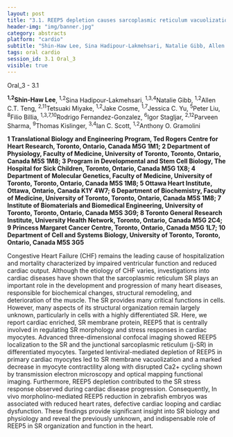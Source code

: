 ```yaml
---
layout: post
title: "3.1. REEP5 depletion causes sarcoplasmic reticulum vacuolization and cardiac functional defects"
header-img: "img/banner.jpg"
category: abstracts
platform: "cardio"
subtitle: "Shin-Haw Lee, Sina Hadipour-Lakmehsari, Natalie Gibb, Allen C.T. Teng, Tetsuaki Miyake, Jake Cosme, Jessica C. Yu, Peter Liu, Filio Billia, Rodrigo Fernandez-Gonzalez, Igor Stagljar, Parveen Sharma, Thomas Kislinger, Ian C. Scott, Anthony O. Gramolini"
tags: oral cardio
session_id: 3.1 Oral_3
visible: true
---
```

Oral_3 - 3.1

**<sup>1,2</sup>Shin-Haw Lee**, <sup>1,2</sup>Sina Hadipour-Lakmehsari, <sup>1,3,4</sup>Natalie Gibb, <sup>1,2</sup>Allen C.T. Teng, <sup>2,11</sup>Tetsuaki Miyake, <sup>1,2</sup>Jake Cosme, <sup>1,7</sup>Jessica C. Yu, <sup>5</sup>Peter Liu, <sup>8</sup>Filio Billia, <sup>1,3,7,10</sup>Rodrigo Fernandez-Gonzalez, <sup>6</sup>Igor Stagljar, <sup>2,12</sup>Parveen Sharma, <sup>9</sup>Thomas Kislinger, <sup>3,4</sup>Ian C. Scott, <sup>1,2</sup>Anthony O. Gramolini

__1 Translational Biology and Engineering Program, Ted Rogers Centre for Heart Research, Toronto, Ontario, Canada M5G 1M1; 2 Department of Physiology, Faculty of Medicine, University of Toronto, Toronto, Ontario, Canada M5S 1M8; 3 Program in Developmental and Stem Cell Biology, The Hospital for Sick Children, Toronto, Ontario, Canada M5G 1X8; 4 Department of Molecular Genetics, Faculty of Medicine, University of Toronto, Toronto, Ontario, Canada M5S 1M8; 5 Ottawa Heart Institute, Ottawa, Ontario, Canada K1Y 4W7; 6 Department of Biochemistry, Faculty of Medicine, University of Toronto, Toronto, Ontario, Canada M5S 1M8; 7 Institute of Biomaterials and Biomedical Engineering, University of Toronto, Toronto, Ontario, Canada M5S 3G9; 8 Toronto General Research Institute, University Health Network, Toronto, Ontario, Canada M5G 2C4; 9 Princess Margaret Cancer Centre, Toronto, Ontario, Canada M5G 1L7; 10 Department of Cell and Systems Biology, University of Toronto, Toronto, Ontario, Canada M5S 3G5__

Congestive Heart Failure (CHF) remains the leading cause of hospitalization and mortality characterized by impaired ventricular function and reduced cardiac output. Although the etiology of CHF varies, investigations into cardiac diseases have shown that the sarcoplasmic reticulum SR plays an important role in the development and progression of many heart diseases, responsible for biochemical changes, structural remodeling, and deterioration of the muscle. The SR provides many critical functions in cells. However, many aspects of its structural organization remain largely unknown, particularly in cells with a highly differentiated SR. Here, we report cardiac enriched, SR membrane protein, REEP5 that is centrally involved in regulating SR morphology and stress responses in cardiac myocytes. Advanced three-dimensional confocal imaging showed REEP5 localization to the SR and the junctional sarcoplasmic reticulum (j-SR) in differentiated myocytes. Targeted lentiviral-mediated depletion of REEP5 in primary cardiac myocytes led to SR membrane vacuolization and a marked decrease in myocyte contractility along with disrupted Ca2+ cycling shown by transmission electron microscopy and optical mapping functional imaging. Furthermore, REEP5 depletion contributed to the SR stress response observed during cardiac disease progression. Consequently, In vivo morpholino-mediated REEP5 reduction in zebrafish embryos was associated with reduced heart rates, defective cardiac looping and cardiac dysfunction. These findings provide significant insight into SR biology and physiology and reveal the previously unknown, and indispensable role of REEP5 in SR organization and function in the heart.